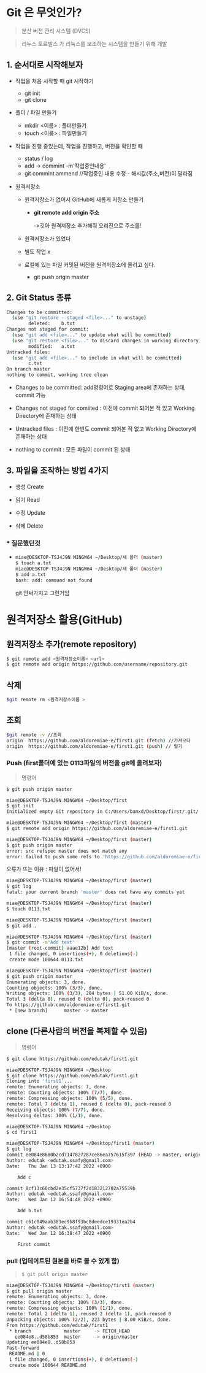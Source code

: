 # Git 은 무엇인가?

> 분산 버전 관리 시스템 (DVCS)

> 리누스 토르발스 가 리눅스를 보조하는 시스템을 만들기 위해 개발
>
> 

## 1. 순서대로 시작해보자

- 작업을 처음 시작할 때 git 시작하기
  - git init
  - git clone
- 폴더 / 파일 만들기
  - mkdir <이름>  : 폴더만들기
  - touch <이름> : 파일만들기
- 작업을 진행 중있는데, 작업을 진행하고, 버전을 확인할 때
  - status / log
  - add -> commint -m'작업중인내용'
  - git commint ammend //작업중인 내용 수정 - 해시값(주소,버전)이 달라짐

 - 원격저장소

   - 원격저장소가 없어서 GitHub에 새롭게 저장소 만들기

     - **git remote add origin 주소**

       ->깃아 원격저장소 추가해줘 오리진으로 주소를!

   - 원격저장소가 있었다

   - 별도 작업 x

   - 로컬에 있는 파일 커밋된 버전을 원격저장소에 올리고 싶다.

     - git push origin master

       

## 2. Git Status 종류

```bash
Changes to be committed:
  (use "git restore --staged <file>..." to unstage)
        deleted:    b.txt
Changes not staged for commit:
  (use "git add <file>..." to update what will be committed)
  (use "git restore <file>..." to discard changes in working directory)
        modified:   a.txt
Untracked files:
  (use "git add <file>..." to include in what will be committed)
        c.txt
On branch master
nothing to commit, working tree clean

```

- Changes to be committed: add명령어로 Staging area에 존재하는 상태, commit 가능
- Changes not staged for comiited : 이전에 commit 되어본 적 있고 Working Directory에 존재하는 상태

- Untracked files : 이전에 한번도 commit 되어본 적 없고 Working Directory에 존재하는 상태

- nothing to commit : 모든 파일이 commit 된 상태

  

## 3. 파일을 조작하는 방법 4가지

- 생성 Create

- 읽기 Read

- 수정 Update

- 삭제 Delete

  

### * 질문했던것

- ```bash
  miae@DESKTOP-TSJ4J9N MINGW64 ~/Desktop/새 폴더 (master)
  $ touch a.txt
  miae@DESKTOP-TSJ4J9N MINGW64 ~/Desktop/새 폴더 (master)
  $ add a.txt
  bash: add: command not found
  ```

  git 안써가지고 그런거임





# 원격저장소 활용(GitHub)



## 원격저장소 추가(remote repository)

```bash
$ git remote add <원격저장소이름> <url>
$ git remote add origin https://github.com/username/repository.git
```

## 삭제

```bash
$git remote rm <원격저장소이름 > 

```

## 조회

```bash
$git remote -v //조회
origin  https://github.com/aldoremiae-e/first1.git (fetch) //가져오다
origin  https://github.com/aldoremiae-e/first1.git (push) // 밀기

```



### Push (first폴더에 있는 0113파일의 버전을 git에 올려보자)

> 명령어

```bash
$ git push origin master
```



```bash
miae@DESKTOP-TSJ4J9N MINGW64 ~/Desktop/first
$ git init
Initialized empty Git repository in C:/Users/bamxd/Desktop/first/.git/

miae@DESKTOP-TSJ4J9N MINGW64 ~/Desktop/first (master)
$ git remote add origin https://github.com/aldoremiae-e/first1.git

miae@DESKTOP-TSJ4J9N MINGW64 ~/Desktop/first (master)
$ git push origin master
error: src refspec master does not match any
error: failed to push some refs to 'https://github.com/aldoremiae-e/first1.git'

```

오류가 뜨는 이유 : 파일이 없어서!



```bash
miae@DESKTOP-TSJ4J9N MINGW64 ~/Desktop/first (master)
$ git log
fatal: your current branch 'master' does not have any commits yet

miae@DESKTOP-TSJ4J9N MINGW64 ~/Desktop/first (master)
$ touch 0113.txt

miae@DESKTOP-TSJ4J9N MINGW64 ~/Desktop/first (master)
$ git add .

miae@DESKTOP-TSJ4J9N MINGW64 ~/Desktop/first (master)
$ git commit -m'Add text'
[master (root-commit) aaae12b] Add text
 1 file changed, 0 insertions(+), 0 deletions(-)
 create mode 100644 0113.txt

miae@DESKTOP-TSJ4J9N MINGW64 ~/Desktop/first (master)
$ git push origin master
Enumerating objects: 3, done.
Counting objects: 100% (3/3), done.
Writing objects: 100% (3/3), 204 bytes | 51.00 KiB/s, done.
Total 3 (delta 0), reused 0 (delta 0), pack-reused 0
To https://github.com/aldoremiae-e/first1.git
 * [new branch]      master -> master

```



## clone (다른사람의 버전을 복제할 수 있음)

> 명령어

```bash
$ git clone https://github.com/edutak/first1.git
```

```bash
miae@DESKTOP-TSJ4J9N MINGW64 ~/Desktop
$ git clone https://github.com/edutak/first1.git
Cloning into 'first1'...
remote: Enumerating objects: 7, done.
remote: Counting objects: 100% (7/7), done.
remote: Compressing objects: 100% (5/5), done.
remote: Total 7 (delta 1), reused 6 (delta 0), pack-reused 0
Receiving objects: 100% (7/7), done.
Resolving deltas: 100% (1/1), done.

miae@DESKTOP-TSJ4J9N MINGW64 ~/Desktop
$ cd first1

miae@DESKTOP-TSJ4J9N MINGW64 ~/Desktop/first1 (master)
$ git log
commit ee084e8680b2cd7147827287ce86ea757615f397 (HEAD -> master, origin/master, origin/HEAD)
Author: edutak <edutak.ssafy@gmail.com>
Date:   Thu Jan 13 13:17:42 2022 +0900

    Add c

commit 8cf13c60cbd2e35cf5737f2d183212702a75539b
Author: edutak <edutak.ssafy@gmail.com>
Date:   Wed Jan 12 16:54:48 2022 +0900

    Add b.txt

commit c61c049aab383ec9b8f93bc8deedce19331ea2b4
Author: edutak <edutak.ssafy@gmail.com>
Date:   Wed Jan 12 16:38:47 2022 +0900

    First commit
```



### pull (업데이트된 원본을 바로 볼 수 있게 함)

> ```bash 
> $ git pull origin master
> ```

```bash
miae@DESKTOP-TSJ4J9N MINGW64 ~/Desktop/first1 (master)
$ git pull origin master
remote: Enumerating objects: 3, done.
remote: Counting objects: 100% (3/3), done.
remote: Compressing objects: 100% (1/1), done.
remote: Total 2 (delta 1), reused 2 (delta 1), pack-reused 0
Unpacking objects: 100% (2/2), 223 bytes | 8.00 KiB/s, done.
From https://github.com/edutak/first1
 * branch            master     -> FETCH_HEAD
   ee084e8..d58b853  master     -> origin/master
Updating ee084e8..d58b853
Fast-forward
 README.md | 0
 1 file changed, 0 insertions(+), 0 deletions(-)
 create mode 100644 README.md
```

